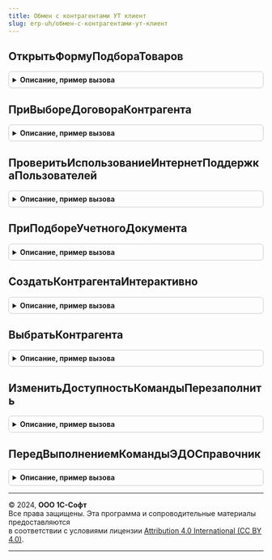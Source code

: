 ```yaml
---
title: Обмен с контрагентами УТ клиент
slug: erp-uh/обмен-с-контрагентами-ут-клиент
---
```



## ОткрытьФормуПодбораТоваров
<details style="margin: 1em 0; padding: 0.5em; border: 1px solid #ccc; border-radius: 6px;">

<summary style="font-weight: bold; cursor: pointer;">Описание, пример вызова</summary>

```bsl

// См. ОбменСКонтрагентамиКлиентПереопределяемый.ОткрытьФормуПодбораТоваров.
Процедура ОткрытьФормуПодбораТоваров(ИдентификаторФормы, ОбработкаПродолжения) Экспорт
```

Пример вызова
```bsl
ОбменСКонтрагентамиУТКлиент.ОткрытьФормуПодбораТоваров(ИдентификаторФормы, ОбработкаПродолжения) 
```
</details>

## ПриВыбореДоговораКонтрагента
<details style="margin: 1em 0; padding: 0.5em; border: 1px solid #ccc; border-radius: 6px;">

<summary style="font-weight: bold; cursor: pointer;">Описание, пример вызова</summary>

```bsl

// См. ОбменСКонтрагентамиКлиентПереопределяемый.ПриВыбореДоговораКонтрагента.
Процедура ПриВыбореДоговораКонтрагента(Параметры, Владелец, ОповещениеОЗакрытии, СтандартнаяОбработка) Экспорт
```

Пример вызова
```bsl
ОбменСКонтрагентамиУТКлиент.ПриВыбореДоговораКонтрагента(Параметры, Владелец, ОповещениеОЗакрытии, СтандартнаяОбработка) 
```
</details>

## ПроверитьИспользованиеИнтернетПоддержкаПользователей
<details style="margin: 1em 0; padding: 0.5em; border: 1px solid #ccc; border-radius: 6px;">

<summary style="font-weight: bold; cursor: pointer;">Описание, пример вызова</summary>

```bsl

// См. ОбменСКонтрагентамиКлиентПереопределяемый.ПроверитьИспользованиеИнтернетПоддержкаПользователей.
Процедура ПроверитьИспользованиеИнтернетПоддержкаПользователей(Использование) Экспорт
```

Пример вызова
```bsl
ОбменСКонтрагентамиУТКлиент.ПроверитьИспользованиеИнтернетПоддержкаПользователей(Использование) 
```
</details>

## ПриПодбореУчетногоДокумента
<details style="margin: 1em 0; padding: 0.5em; border: 1px solid #ccc; border-radius: 6px;">

<summary style="font-weight: bold; cursor: pointer;">Описание, пример вызова</summary>

```bsl

// См. ОбменСКонтрагентамиКлиентПереопределяемый.ПриПодбореУчетногоДокумента.
Процедура ПриПодбореУчетногоДокумента(Знач Настройки, Знач ОповещениеОВыборе, СтандартнаяОбработка = Истина) Экспорт
```

Пример вызова
```bsl
ОбменСКонтрагентамиУТКлиент.ПриПодбореУчетногоДокумента(Настройки, ОповещениеОВыборе, СтандартнаяОбработка);
```
</details>

## СоздатьКонтрагентаИнтерактивно
<details style="margin: 1em 0; padding: 0.5em; border: 1px solid #ccc; border-radius: 6px;">

<summary style="font-weight: bold; cursor: pointer;">Описание, пример вызова</summary>

```bsl

// См. ОбменСКонтрагентамиКлиентПереопределяемый.СоздатьКонтрагентаИнтерактивно
Процедура СоздатьКонтрагентаИнтерактивно(РеквизитыКонтрагента, ОписаниеОповещенияОСозданииКонтрагента) Экспорт
```

Пример вызова
```bsl
ОбменСКонтрагентамиУТКлиент.СоздатьКонтрагентаИнтерактивно(РеквизитыКонтрагента, ОписаниеОповещенияОСозданииКонтрагента) 
```
</details>

## ВыбратьКонтрагента
<details style="margin: 1em 0; padding: 0.5em; border: 1px solid #ccc; border-radius: 6px;">

<summary style="font-weight: bold; cursor: pointer;">Описание, пример вызова</summary>

```bsl

// См. ОбменСКонтрагентамиКлиентПереопределяемый.ВыбратьКонтрагента
Процедура ВыбратьКонтрагента(РеквизитыОтбораКонтрагента, ОписаниеОповещенияОЗакрытии) Экспорт
```

Пример вызова
```bsl
ОбменСКонтрагентамиУТКлиент.ВыбратьКонтрагента(РеквизитыОтбораКонтрагента, ОписаниеОповещенияОЗакрытии) 
```
</details>

## ИзменитьДоступностьКомандыПерезаполнить
<details style="margin: 1em 0; padding: 0.5em; border: 1px solid #ccc; border-radius: 6px;">

<summary style="font-weight: bold; cursor: pointer;">Описание, пример вызова</summary>

```bsl

// Изменяет доступность команды перезаполнения по ЭД
//
// Параметры:
//  Форма - ФормаКлиентскогоПриложения - форма учетного документа.
//  Доступность - Булево - Значение доступности.
//
Процедура ИзменитьДоступностьКомандыПерезаполнить(Форма, Доступность = Ложь) Экспорт
```

Пример вызова
```bsl
ОбменСКонтрагентамиУТКлиент.ИзменитьДоступностьКомандыПерезаполнить(Форма, Доступность);
```
</details>

## ПередВыполнениемКомандыЭДОСправочник
<details style="margin: 1em 0; padding: 0.5em; border: 1px solid #ccc; border-radius: 6px;">

<summary style="font-weight: bold; cursor: pointer;">Описание, пример вызова</summary>

```bsl

Процедура ПередВыполнениемКомандыЭДОСправочник() Экспорт
```

Пример вызова
```bsl
ОбменСКонтрагентамиУТКлиент.ПередВыполнениемКомандыЭДОСправочник() 
```
</details>

---

© 2024, **ООО 1С-Софт**  
Все права защищены. Эта программа и сопроводительные материалы предоставляются  
в соответствии с условиями лицензии [Attribution 4.0 International (CC BY 4.0)](https://creativecommons.org/licenses/by/4.0/legalcode).

---
